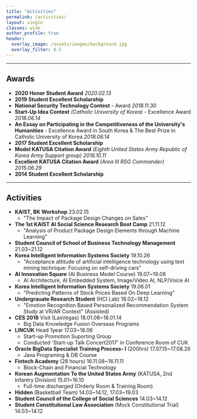 ```yaml
---  
title: "Activities"
permalink: /activities/
layout: single
classes: wide
author_profile: true
header:
  overlay_image: /assets/images/background.jpg
  overlay_filter: 0.5
---
```



---
## **Awards**

- **2020 Honor Student Award**  *2020.02.13*
- **2019 Student Excellent Scholarship** 
- **National Security Technology Contest** - Award *2018.11.30*
- **Start-Up Idea Contest** *(Catholic University of Korea)* - Excellence Award *2018.06.14*
- **An Essay on Participating in the Competitiveness of the University's Humanities** - Excellence Award in South Korea & The Best Prize in Catholic University of Korea *2018.06.14*
- **2017 Student Excellent Scholarship** 
- **Model KATUSA Citation Award** *(Eighth United States Army Republic of Korea Army Support group) 2016.10.11*
- **Excellent KATUSA Citation Award** *(Area III RSG Commander) 2015.06.29*
- **2014 Student Excellent Scholarship** 

---
## **Activities**
- **KAIST, BK Workshop** 23.02.15
  - "The Impact of Package Design Changes on Sales"
- **The 1st KAIST AI Social Science Research Boot Camp** 21.11.12
  - "Analysis of Product Package Design Elements through Machine Learning"
- **Student Council of School of Business Technology Management** 21.03~21.12
- **Korea Intelligent Information Systems Society** 19.10.26
  - "Acceptance attitude of artificial intelligence technology using text mining technique: Focusing on self-driving cars"
- **AI Innovation Square** (AI Business Model Course) 19.07~19.08
  - AI Architecture, AI Embedded System, Image/Video AI, NLP/Voice AI
- **Korea Intelligent Information Systems Society** 19.06.01
  - "Predicting Patterns of Stock Prices Based On Deep Learning"
- **Undergrauate Research Student** (HCI Lab) 18.02~18.12
  - "Emotion Recognition Based Personalized Recommendation System Study at VR/AR Context" (Assisted)
- **CES 2018** Visit (LasVegas) 18.01.08~18.01.14
  - Big Data Knowledge Fusion Overseas Programs
- **LINCUK** Head 1year 17.03~18.06
  - Start-up Promotion Suporting Group
  - Conducted 'Start-up Talk Concert2017' in Conference Room of CUK
- **Oracle BigData Specialist Training Process- I** (200hrs) 17.07.15~17.08.26
  - Java Programing & DB Course
- **Fintech Academy** (28 hours) 16.11.08~16.11.11
  - Block-Chain and Financial Technology
- **Korean Augmentation To the United States Army** (KATUSA, 2nd Infantry Division) 15.01~16.10
  - Full-time discharged (Orderly Room & Training Room)
- **Hidden** (Basketball Team)   14.03~14.12, 17.03~19.03
- **Student Council of the College of Social Sciences** 14.03~14.12
- **Student Constitutional Law Association** (Mock Constitutional Trial) 14.03~14.12
  
